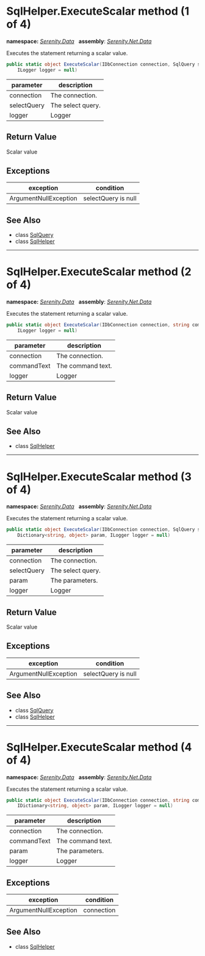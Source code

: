 # SqlHelper.ExecuteScalar method (1 of 4)
**namespace:** *[Serenity.Data](../../README.md#serenity.data-namespace)*   **assembly**: *[Serenity.Net.Data](../../README.md)*

Executes the statement returning a scalar value.

```csharp
public static object ExecuteScalar(IDbConnection connection, SqlQuery selectQuery, 
    ILogger logger = null)
```

| parameter | description |
| --- | --- |
| connection | The connection. |
| selectQuery | The select query. |
| logger | Logger |

## Return Value

Scalar value

## Exceptions

| exception | condition |
| --- | --- |
| ArgumentNullException | selectQuery is null |

## See Also

* class [SqlQuery](../SqlQuery.md)
* class [SqlHelper](../SqlHelper.md)

---

# SqlHelper.ExecuteScalar method (2 of 4)
**namespace:** *[Serenity.Data](../../README.md#serenity.data-namespace)*   **assembly**: *[Serenity.Net.Data](../../README.md)*

Executes the statement returning a scalar value.

```csharp
public static object ExecuteScalar(IDbConnection connection, string commandText, 
    ILogger logger = null)
```

| parameter | description |
| --- | --- |
| connection | The connection. |
| commandText | The command text. |
| logger | Logger |

## Return Value

Scalar value

## See Also

* class [SqlHelper](../SqlHelper.md)

---

# SqlHelper.ExecuteScalar method (3 of 4)
**namespace:** *[Serenity.Data](../../README.md#serenity.data-namespace)*   **assembly**: *[Serenity.Net.Data](../../README.md)*

Executes the statement returning a scalar value.

```csharp
public static object ExecuteScalar(IDbConnection connection, SqlQuery selectQuery, 
    Dictionary<string, object> param, ILogger logger = null)
```

| parameter | description |
| --- | --- |
| connection | The connection. |
| selectQuery | The select query. |
| param | The parameters. |
| logger | Logger |

## Return Value

Scalar value

## Exceptions

| exception | condition |
| --- | --- |
| ArgumentNullException | selectQuery is null |

## See Also

* class [SqlQuery](../SqlQuery.md)
* class [SqlHelper](../SqlHelper.md)

---

# SqlHelper.ExecuteScalar method (4 of 4)
**namespace:** *[Serenity.Data](../../README.md#serenity.data-namespace)*   **assembly**: *[Serenity.Net.Data](../../README.md)*

Executes the statement returning a scalar value.

```csharp
public static object ExecuteScalar(IDbConnection connection, string commandText, 
    IDictionary<string, object> param, ILogger logger = null)
```

| parameter | description |
| --- | --- |
| connection | The connection. |
| commandText | The command text. |
| param | The parameters. |
| logger | Logger |

## Exceptions

| exception | condition |
| --- | --- |
| ArgumentNullException | connection |

## See Also

* class [SqlHelper](../SqlHelper.md)